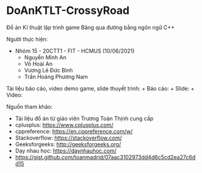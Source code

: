# DoAnKTLT-CrossyRoad
Đồ án Kĩ thuật lập trình game Băng qua đường bằng ngôn ngữ C++

Người thực hiện: 
  - Nhóm 15 - 20CTT1 - FIT - HCMUS (10/06/2021)
      + Nguyễn Minh An
      + Võ Hoài An
      + Vương Lê Đức Bình
      + Trần Hoàng Phương Nam

Tài liệu báo cáo, video demo game, slide thuyết trình: 
      + Báo cáo:
      + Slide:
      + Video:

Nguồn tham khảo: 

  + Tài liệu đồ án từ giáo viên Trương Toàn Thịnh cung cấp
  + cplusplus: https://www.cplusplus.com/
  + cppreference: https://en.cppreference.com/w/
  + Stackoverflow: https://stackoverflow.com/
  + Geeksforgeeks: http://geeksforgeeks.org/
  + Dạy nhau học: https://daynhauhoc.com/
  + https://gist.github.com/toanmadrid/07aac3102973dd4d6c5cd2ea27c6dd15
